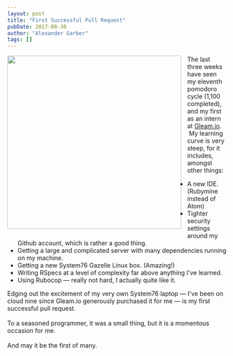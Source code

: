 ```yaml
---
layout: post
title: "First Successful Pull Request"
pubDate: 2017-08-30
author: "Alexander Garber"
tags: []
---
```


<div dir="ltr" style="text-align: left;" trbidi="on">
          <div xmlns="http://www.w3.org/1999/xhtml">
<a href="https://lh3.googleusercontent.com/-fKqdhBkweVk/WaUcAgAjA8I/AAAAAAAAUUs/8q3JunKneKQq4va3PTgptpNTnKaj5lPfQCHMYCw/s2560/%255BUNSET%255D" onblur="try {parent.deselectBloggerImageGracefully();} catch(e) {}" style="clear: left; float: left; margin-bottom: 1em; margin-right: 1em;"><img border="0" height="398" src="https://lh3.googleusercontent.com/-fKqdhBkweVk/WaUcAgAjA8I/AAAAAAAAUUs/8q3JunKneKQq4va3PTgptpNTnKaj5lPfQCHMYCw/s400/%255BUNSET%255D" style="display: block; margin: 0px auto 10px; text-align: center;" width="400"></a>The last three weeks have seen my eleventh pomodoro cycle (1,100 completed), and my first as an intern at <a href="http://gleam.io/">Gleam.io</a>.
             My learning curve is very steep, for it includes, amongst other things:<br>
            <ul style="text-align: left;">
              <li>A new IDE. (Rubymine instead of Atom)</li>
              <li>Tighter security settings around my Github account, which is rather a good thing.</li>
              <li>Getting a large and complicated server with many dependencies running on my machine.</li>
              <li>Getting a new System76 Gazelle Linux box. (Amazing!)</li>
              <li>Writing RSpecs at a level of complexity far above anything I've learned.</li>
              <li>Using Rubocop — really not hard, I actually quite like it.</li>
            </ul>Edging out the excitement of my very own System76 laptop — I've been on cloud nine since Gleam.io generously purchased it for me — is my first successful pull request.<br><br>To a seasoned programmer, it was a small thing, but
            it is a momentous occasion for me.<br><br>And may it be the first of many.
          </div>
        </div>
